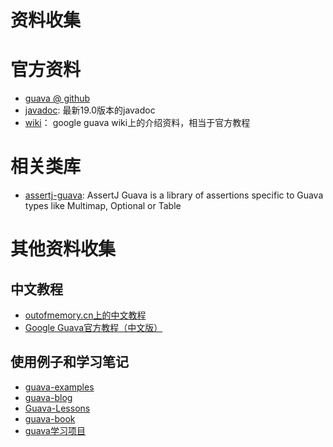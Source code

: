 资料收集
=======

# 官方资料

- [guava @ github](https://github.com/google/guava)
- [javadoc](http://google.github.io/guava/releases/19.0/api/docs/): 最新19.0版本的javadoc
- [wiki](https://github.com/google/guava/wiki)： google guava wiki上的介绍资料，相当于官方教程

# 相关类库

- [assertj-guava](https://github.com/joel-costigliola/assertj-guava): AssertJ Guava is a library of assertions specific to Guava types like Multimap, Optional or Table

# 其他资料收集

## 中文教程

- [outofmemory.cn上的中文教程](http://outofmemory.cn/java/guava/)
- [Google Guava官方教程（中文版）](http://ifeve.com/google-guava/)

## 使用例子和学习笔记

- [guava-examples](https://github.com/tfnico/guava-examples)
- [guava-blog](https://github.com/bbejeck/guava-blog)
- [Guava-Lessons](https://github.com/tdziurko/Guava-Lessons)
- [guava-book](https://github.com/icejoywoo/guava-book)
- [guava学习项目](https://github.com/tiantiangao/guava-study)